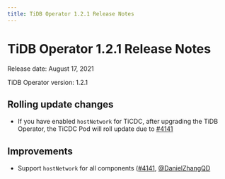 ```yaml
---
title: TiDB Operator 1.2.1 Release Notes
---
```


# TiDB Operator 1.2.1 Release Notes

Release date: August 17, 2021

TiDB Operator version: 1.2.1

## Rolling update changes

- If you have enabled `hostNetwork` for TiCDC, after upgrading the TiDB Operator, the TiCDC Pod will roll update due to [#4141](https://github.com/pingcap/tidb-operator/pull/4141)

## Improvements

- Support `hostNetwork` for all components ([#4141](https://github.com/pingcap/tidb-operator/pull/4141), [@DanielZhangQD](https://github.com/DanielZhangQD)

